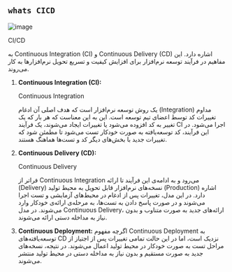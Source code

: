 ## `whats CICD`

![image](https://github.com/milad6745/jenkins/assets/113288076/df88dad5-f096-4471-b8a4-33c3079db28f)

CI/CD

به Continuous Integration (CI) و Continuous Delivery (CD) اشاره دارد. این مفاهیم در فرآیند توسعه نرم‌افزار برای افزایش کیفیت و تسریع تحویل نرم‌افزارها به کار می‌روند.

1. **Continuous Integration (CI):**
   
   Continuous Integration

    یک روش توسعه نرم‌افزار است که هدف اصلی آن ادغام (Integration) مداوم تغییرات کد توسط اعضای تیم توسعه است. این به این معناست که هر بار که یک تغییر به کد افزوده می‌شود یا تغییرات ایجاد می‌شوند، یک فرآیند CI اجرا می‌شود. در این فرآیند، کد توسعه‌یافته به صورت خودکار تست می‌شود تا مطمئن شود که تغییرات جدید با بخش‌های دیگر کد و تست‌ها هماهنگ هستند.

3. **Continuous Delivery (CD):**
   
   Continuous Delivery

   فراتر از Continuous Integration می‌رود و به ادامه‌ی این فرآیند تا ارائه (Delivery) نسخه‌های نرم‌افزار قابل تحویل به محیط تولید (Production) اشاره دارد. در این مدل، تغییرات پس از ادغام در محیط‌های آزمایشی و تست اجرا می‌شوند و در صورت پاسخ دادن به تست‌ها، به مرحله‌ی ارائه‌ی خودکار وارد می‌شوند. در مدل Continuous Delivery، ارائه‌های جدید به صورت متناوب و بدون نیاز به مداخله دستی ارائه می‌شوند.

5. **Continuous Deployment:**
   اگرچه مفهوم Continuous Deployment به توسعه‌یافته‌های CD نزدیک است، اما در این حالت تمامی تغییرات پس از اجتیاز از مراحل تست به صورت خودکار در محیط تولید اعمال می‌شوند. در نتیجه، نسخه‌های جدید به صورت مستقیم و بدون نیاز به مداخله دستی در محیط تولید منتشر می‌شوند.
